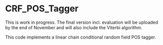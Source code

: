 # CRF_POS_Tagger

This is work in progress. The final version incl. evaluation will be uploaded by the end of November and will also include the Viterbi algorithm.

This code implements a linear chain conditional random field POS tagger. 
